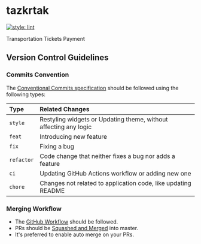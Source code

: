 # tazkrtak

[![style: lint](https://img.shields.io/badge/style-lint-4BC0F5.svg)](https://pub.dev/packages/lint)

Transportation Tickets Payment

## Version Control Guidelines

### Commits Convention

The [Conventional Commits specification](https://www.conventionalcommits.org/en/v1.0.0/)
should be followed using the following types:

| Type       | Related Changes                                                  |
| :--------- | :--------------------------------------------------------------- |
| `style`    | Restyling widgets or Updating theme, without affecting any logic |
| `feat`     | Introducing new feature                                          |
| `fix`      | Fixing a bug                                                     |
| `refactor` | Code change that neither fixes a bug nor adds a feature          |
| `ci`       | Updating GitHub Actions workflow or adding new one               |
| `chore`    | Changes not related to application code, like updating README    |

### Merging Workflow

- The [GitHub Workflow](https://guides.github.com/introduction/flow/) should be followed.
- PRs should be [Squashed and Merged](https://docs.github.com/en/github/collaborating-with-issues-and-pull-requests/about-pull-request-merges#squash-and-merge-your-pull-request-commits) into master.
- It's preferred to enable auto merge on your PRs.
